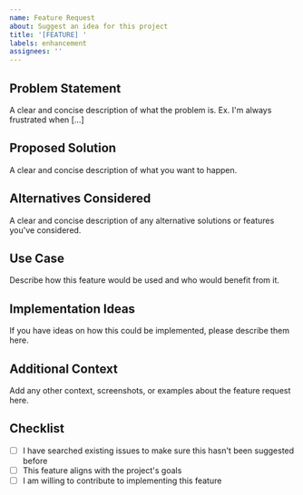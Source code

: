 ```yaml
---
name: Feature Request
about: Suggest an idea for this project
title: '[FEATURE] '
labels: enhancement
assignees: ''
---
```


## Problem Statement
A clear and concise description of what the problem is. Ex. I'm always frustrated when [...]

## Proposed Solution
A clear and concise description of what you want to happen.

## Alternatives Considered
A clear and concise description of any alternative solutions or features you've considered.

## Use Case
Describe how this feature would be used and who would benefit from it.

## Implementation Ideas
If you have ideas on how this could be implemented, please describe them here.

## Additional Context
Add any other context, screenshots, or examples about the feature request here.

## Checklist
- [ ] I have searched existing issues to make sure this hasn't been suggested before
- [ ] This feature aligns with the project's goals
- [ ] I am willing to contribute to implementing this feature
